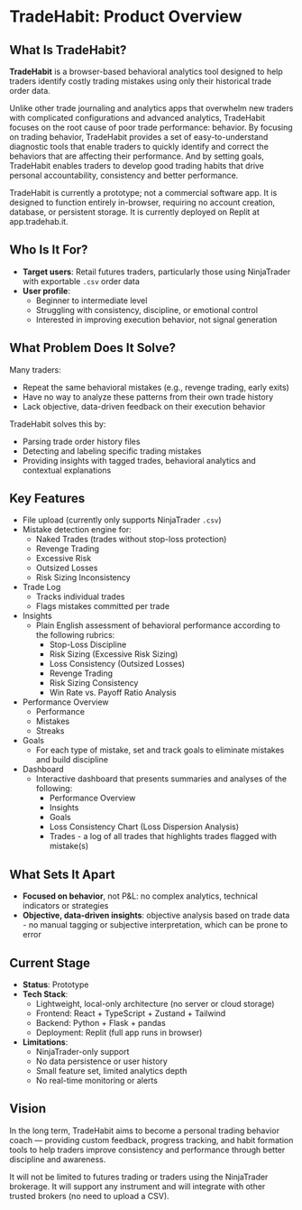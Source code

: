 # TradeHabit: Product Overview

## What Is TradeHabit?

**TradeHabit** is a browser-based behavioral analytics tool designed to help traders identify costly trading mistakes using only their historical trade order data.

Unlike other trade journaling and analytics apps that overwhelm new traders with complicated configurations and advanced analytics, TradeHabit focuses on the root cause of poor trade performance: behavior. By focusing on trading behavior, TradeHabit provides a set of easy-to-understand diagnostic tools that enable traders to quickly identify and correct the behaviors that are affecting their performance. And by setting goals, TradeHabit enables traders to develop good trading habits that drive personal accountability, consistency and better performance.

TradeHabit is currently a prototype; not a commercial software app. It is designed to function entirely in-browser, requiring no account creation, database, or persistent storage. It is currently deployed on Replit at app.tradehab.it.


## Who Is It For?

- **Target users**: Retail futures traders, particularly those using NinjaTrader with exportable `.csv` order data
- **User profile**:
  - Beginner to intermediate level
  - Struggling with consistency, discipline, or emotional control
  - Interested in improving execution behavior, not signal generation


## What Problem Does It Solve?

Many traders:
- Repeat the same behavioral mistakes (e.g., revenge trading, early exits)
- Have no way to analyze these patterns from their own trade history
- Lack objective, data-driven feedback on their execution behavior

TradeHabit solves this by:
- Parsing trade order history files
- Detecting and labeling specific trading mistakes
- Providing insights with tagged trades, behavioral analytics and contextual explanations


## Key Features

- File upload (currently only supports NinjaTrader `.csv`)
- Mistake detection engine for:
  - Naked Trades (trades without stop-loss protection)
  - Revenge Trading
  - Excessive Risk
  - Outsized Losses
  - Risk Sizing Inconsistency
- Trade Log
  - Tracks individual trades
  - Flags mistakes committed per trade
- Insights
  - Plain English assessment of behavioral performance according to the following rubrics:
    - Stop-Loss Discipline
    - Risk Sizing (Excessive Risk Sizing)
    - Loss Consistency (Outsized Losses)
    - Revenge Trading
    - Risk Sizing Consistency
    - Win Rate vs. Payoff Ratio Analysis
- Performance Overview
  - Performance
  - Mistakes
  - Streaks
- Goals
  - For each type of mistake, set and track goals to eliminate mistakes and build discipline
- Dashboard
  - Interactive dashboard that presents summaries and analyses of the following:
    - Performance Overview
    - Insights
    - Goals
    - Loss Consistency Chart (Loss Dispersion Analysis)
    - Trades - a log of all trades that highlights trades flagged with mistake(s)


## What Sets It Apart

- **Focused on behavior**, not P&L: no complex analytics, technical indicators or strategies
- **Objective, data-driven insights**: objective analysis based on trade data - no manual tagging or subjective interpretation, which can be prone to error


## Current Stage

- **Status**: Prototype
- **Tech Stack**:
  - Lightweight, local-only architecture (no server or cloud storage)
  - Frontend: React + TypeScript + Zustand + Tailwind
  - Backend: Python + Flask + pandas
  - Deployment: Replit (full app runs in browser)
- **Limitations**:
  - NinjaTrader-only support
  - No data persistence or user history
  - Small feature set, limited analytics depth
  - No real-time monitoring or alerts


## Vision

In the long term, TradeHabit aims to become a personal trading behavior coach — providing custom feedback, progress tracking, and habit formation tools to help traders improve consistency and performance through better discipline and awareness.

It will not be limited to futures trading or traders using the NinjaTrader brokerage. It will support any instrument and will integrate with other trusted brokers (no need to upload a CSV).